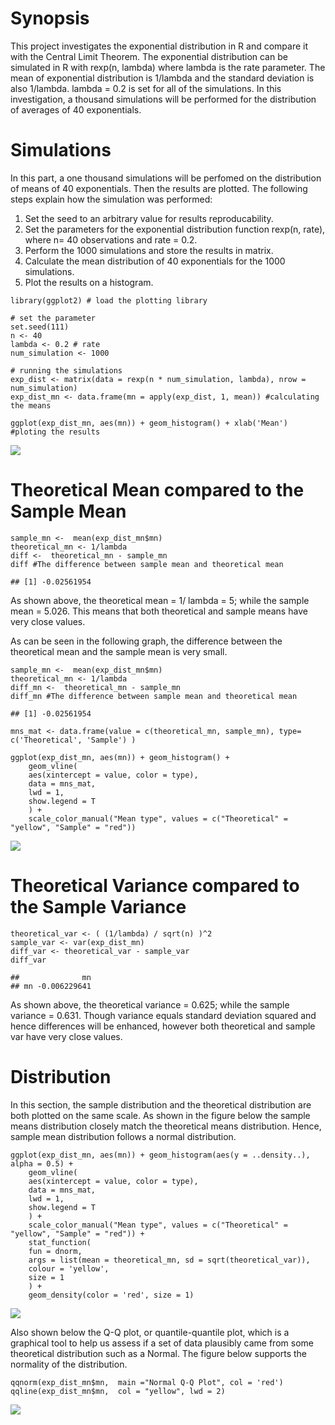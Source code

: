 Synopsis
========

This project investigates the exponential distribution in R and compare
it with the Central Limit Theorem. The exponential distribution can be
simulated in R with rexp(n, lambda) where lambda is the rate parameter.
The mean of exponential distribution is 1/lambda and the standard
deviation is also 1/lambda. lambda = 0.2 is set for all of the
simulations. In this investigation, a thousand simulations will be
performed for the distribution of averages of 40 exponentials.

Simulations
===========

In this part, a one thousand simulations will be perfomed on the
distribution of means of 40 exponentials. Then the results are plotted.
The following steps explain how the simulation was performed:

1.  Set the seed to an arbitrary value for results reproducability.
2.  Set the parameters for the exponential distribution function rexp(n,
    rate), where n= 40 observations and rate = 0.2.
3.  Perform the 1000 simulations and store the results in matrix.
4.  Calculate the mean distribution of 40 exponentials for the
    1000 simulations.
5.  Plot the results on a histogram.

<!-- -->

    library(ggplot2) # load the plotting library

    # set the parameter
    set.seed(111) 
    n <- 40
    lambda <- 0.2 # rate
    num_simulation <- 1000

    # running the simulations
    exp_dist <- matrix(data = rexp(n * num_simulation, lambda), nrow = num_simulation)
    exp_dist_mn <- data.frame(mn = apply(exp_dist, 1, mean)) #calculating the means

    ggplot(exp_dist_mn, aes(mn)) + geom_histogram() + xlab('Mean') #ploting the results

![](Statistical_Inference_Project_Part_1_files/figure-markdown_strict/unnamed-chunk-1-1.png)

Theoretical Mean compared to the Sample Mean
============================================

    sample_mn <-  mean(exp_dist_mn$mn)
    theoretical_mn <- 1/lambda
    diff <-  theoretical_mn - sample_mn
    diff #The difference between sample mean and theoretical mean

    ## [1] -0.02561954

As shown above, the theoretical mean = 1/ lambda = 5; while the sample
mean = 5.026. This means that both theoretical and sample means have
very close values.

As can be seen in the following graph, the difference between the
theoretical mean and the sample mean is very small.

    sample_mn <-  mean(exp_dist_mn$mn)
    theoretical_mn <- 1/lambda
    diff_mn <-  theoretical_mn - sample_mn
    diff_mn #The difference between sample mean and theoretical mean

    ## [1] -0.02561954

    mns_mat <- data.frame(value = c(theoretical_mn, sample_mn), type= c('Theoretical', 'Sample') )

    ggplot(exp_dist_mn, aes(mn)) + geom_histogram() +
        geom_vline(
        aes(xintercept = value, color = type),
        data = mns_mat,
        lwd = 1,
        show.legend = T
        ) +
        scale_color_manual("Mean type", values = c("Theoretical" = "yellow", "Sample" = "red"))

![](Statistical_Inference_Project_Part_1_files/figure-markdown_strict/unnamed-chunk-3-1.png)

Theoretical Variance compared to the Sample Variance
====================================================

    theoretical_var <- ( (1/lambda) / sqrt(n) )^2
    sample_var <- var(exp_dist_mn)
    diff_var <- theoretical_var - sample_var
    diff_var

    ##              mn
    ## mn -0.006229641

As shown above, the theoretical variance = 0.625; while the sample
variance = 0.631. Though variance equals standard deviation squared and
hence differences will be enhanced, however both theoretical and sample
var have very close values.

Distribution
============

In this section, the sample distribution and the theoretical
distribution are both plotted on the same scale. As shown in the figure
below the sample means distribution closely match the theoretical means
distribution. Hence, sample mean distribution follows a normal
distribution.

    ggplot(exp_dist_mn, aes(mn)) + geom_histogram(aes(y = ..density..), alpha = 0.5) +
        geom_vline(
        aes(xintercept = value, color = type),
        data = mns_mat,
        lwd = 1,
        show.legend = T
        ) +
        scale_color_manual("Mean type", values = c("Theoretical" = "yellow", "Sample" = "red")) +
        stat_function(
        fun = dnorm,
        args = list(mean = theoretical_mn, sd = sqrt(theoretical_var)),
        colour = 'yellow',
        size = 1
        ) +
        geom_density(color = 'red', size = 1) 

![](Statistical_Inference_Project_Part_1_files/figure-markdown_strict/unnamed-chunk-5-1.png)

Also shown below the Q-Q plot, or quantile-quantile plot, which is a
graphical tool to help us assess if a set of data plausibly came from
some theoretical distribution such as a Normal. The figure below
supports the normality of the distribution.

    qqnorm(exp_dist_mn$mn,  main ="Normal Q-Q Plot", col = 'red')
    qqline(exp_dist_mn$mn,  col = "yellow", lwd = 2)

![](Statistical_Inference_Project_Part_1_files/figure-markdown_strict/unnamed-chunk-6-1.png)
